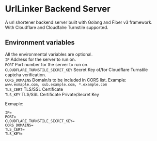 # UrlLinker Backend Server

A url shortener backend server built with Golang and Fiber v3 framework. With Cloudflare and Cloudfalre Turnstile supported.

## Environment variables

All the environmental variables are optional.\
`IP` Address for the server to run on.\
`PORT` Port number for the server to run on.\
`CLOUDFLARE_TURNSTILE_SECRET_KEY` Secret Key of/for Cloudflare Turnstile captcha verification. \
`CORS_DOMAINS` Domain/s to be included in CORS list. Example: `www.exmaple.com, sub.example.com, *.example.com`\
`TLS_CERT` TLS/SSL Certificate\
`TLS_KEY` TLS/SSL Certificate Private/Secret Key

Exmaple:

```env
IP=
PORT=
CLOUDFLARE_TURNSTILE_SECRET_KEY=
CORS_DOMAINS=
TLS_CERT=
TLS_KEY=
```
